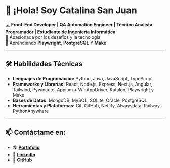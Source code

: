 # 👋 ¡Hola! Soy Catalina San Juan  

💻 **Front-End Developer | QA Automation Engineer | Técnico Analista Programador | Estudiante de Ingeniería Informática**  
🎵 Apasionada por los desafíos y la tecnología  
🌱 Aprendiendo **Playwright**, **PostgreSQL** Y **Make**  

---

## 🛠️ **Habilidades Técnicas**
- **Lenguajes de Programación:** Python, Java, JavaScript, TypeScript  
- **Frameworks y Librerías:** React, Node.js, Express, Next.js, Angular, Tailwind, Pywinauto, Appium + WinAppDriver, Katalon, Playwright y Make 
- **Bases de Datos:** MongoDB, MySQL, SQLite, Oracle, PostgreSQL  
- **Herramientas y Plataformas:** Git, GitHub, Netlify, Alwaysdata, Railway, PythonAnywhere  

---

## 📫 **Contáctame en:**  
- 🌎 **[Portafolio](https://catalina-sanjuan-portafolio.netlify.app/)**  
- 💼 **[LinkedIn](https://cl.linkedin.com/in/catalina-sanjuan-programadora)**  
- 🐙 **[GitHub](https://github.com/catalinasanjuan)**  

